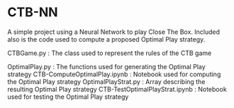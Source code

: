 # CTB-NN
A simple project using a Neural Network to play Close The Box. Included also is the code used to compute a proposed Optimal Play strategy.

CTBGame.py : The class used to represent the rules of the CTB game

OptimalPlay.py : The functions used for generating the Optimal Play strategy
CTB-ComputeOptimalPlay.ipynb : Notebook used for computing the Optimal Play strategy
OptimalPlayStrat.py : Array describing the resulting Optimal Play strategy
CTB-TestOptimalPlayStrat.ipynb : Notebook used for testing the Optimal Play strategy



